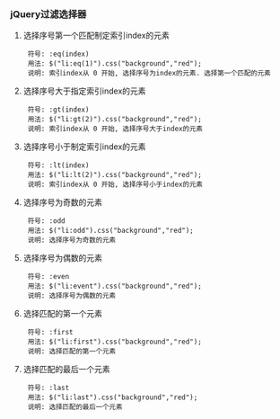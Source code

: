 ### jQuery过滤选择器

1. 选择序号第一个匹配制定索引index的元素

		符号: :eq(index)
		用法: $("li:eq(1)").css("background","red");
		说明: 索引index从 0 开始, 选择序号为index的元素. 选择第一个匹配的元素

2. 选择序号大于指定索引index的元素

		符号: :gt(index)
		用法: $("li:gt(2)").css("background","red");
		说明: 索引index从 0 开始, 选择序号大于index的元素

3. 选择序号小于制定索引index的元素

		符号: :lt(index)
		用法: $("li:lt(2)").css("background","red");
		说明: 索引index从 0 开始, 选择序号小于index的元素

4. 选择序号为奇数的元素

		符号: :odd
		用法: $("li:odd").css("background","red");
		说明: 选择序号为奇数的元素

5. 选择序号为偶数的元素

		符号: :even
		用法: $("li:event").css("background","red");
		说明: 选择序号为偶数的元素

6. 选择匹配的第一个元素

		符号: :first
		用法: $("li:first").css("background","red");
		说明: 选择匹配的第一个元素

7. 选择匹配的最后一个元素

		符号: :last
		用法: $("li:last").css("background","red");
		说明: 选择匹配的最后一个元素